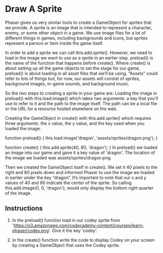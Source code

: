 # Draw A Sprite

Phaser gives us very similar tools to create a GameObject for sprites that we provide. A sprite is an image that is intended to represent a character, enemy, or some other object in a game. We use image files for a lot of different things in games, including backgrounds and icons, but sprites represent a person or item inside the game itself.

In order to add a sprite we can call this.add.sprite(). However, we need to load in the image we want to use as a sprite in an earlier step. preload() is the name of the function that happens before create(). Where create() is about setting up all the game objects to set the stage for our game, preload() is about loading in all asset files that we’ll be using. “Assets” could refer to lots of things but, for now, our assets will consist of sprites, background images, in-game sounds, and background music.

So the two steps to creating a sprite in your game are: Loading the image in preload() with this.load.image() which takes two arguments: a key that you’ll use to refer to it and the path to the image itself. The path can be a local file or the URL for a resource hosted elsewhere on the web.

Creating the GameObject in create() with this.add.sprite() which requires three arguments: the x value, the y value, and the key used when you loaded the image.

function preload() {
  this.load.image('dragon', 'assets/sprites/dragon.png');
}

function create() {
  this.add.sprite(40, 80, 'dragon');
}
In preload() we loaded an image into our game and gave it a key value of 'dragon'. The location of the image we loaded was assets/sprites/dragon.png.

Then we created the GameObject itself in create(). We set it 40 pixels to the right and 80 pixels down and informed Phaser to use the image we loaded in earlier under the key “dragon”. It’s important to note that our x and y values of 40 and 80 indicate the center of the sprite. So calling this.add.image(0, 0, 'dragon'); would only display the bottom right quarter of the image.

## Instructions

1. In the preload() function load in our codey sprite from 'https://s3.amazonaws.com/codecademy-content/courses/learn-phaser/codey.png'. Give it the key 'codey'.

2. In the create() function write the code to display Codey on your screen by creating a GameObject that uses the Codey sprite.